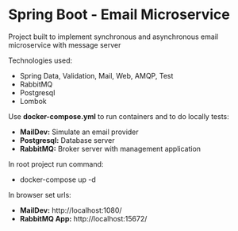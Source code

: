 # Spring Boot - Email Microservice
Project built to implement synchronous and asynchronous email microservice with message server

Technologies used:

- Spring Data, Validation, Mail, Web, AMQP, Test
- RabbitMQ
- Postgresql
- Lombok

Use **docker-compose.yml** to run containers and to do locally tests:

- **MailDev:** Simulate an email provider
- **Postgresql:** Database server
- **RabbitMQ:** Broker server with management application

In root project run command:

- docker-compose up -d

In browser set urls:

- **MailDev:** http://localhost:1080/
- **RabbitMQ App:** http://localhost:15672/